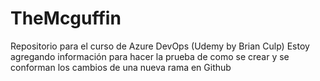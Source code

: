 # TheMcguffin
Repositorio para el curso de Azure DevOps (Udemy by Brian Culp)
Estoy agregando información para hacer la prueba de como se crear y se conforman los cambios de una nueva rama en Github
